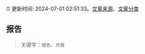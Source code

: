:alarm_clock: 更新时间: 2024-07-01 02:51:33。[文章来源](/README.md)、[文章分类](/TAGS.md)

## 报告


> 关键字：`报告`、`月报`



